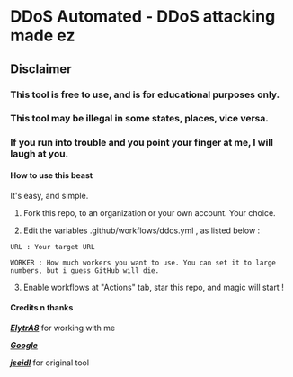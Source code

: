 # DDoS Automated - DDoS attacking made ez #

## Disclaimer ##

### This tool is free to use, and is for educational purposes only.

### This tool may be illegal in some states, places, vice versa. 

### If you run into trouble and you point your finger at me, I will laugh at you.


#### How to use this beast ###

It's easy, and simple.

1. Fork this repo, to an organization or your own account. Your choice.

2. Edit the variables  .github/workflows/ddos.yml , as listed below : 

``` URL : Your target URL ```

``` WORKER : How much workers you want to use. You can set it to large numbers, but i guess GitHub will die. ```

3. Enable workflows at "Actions" tab, star this repo, and magic will start !


#### Credits n thanks ####

[***ElytrA8***](t.me/ElytrA8) for working with me

[***Google***](https://www.google.com)

[***jseidl***](https://github.com/jseidl) for original tool
